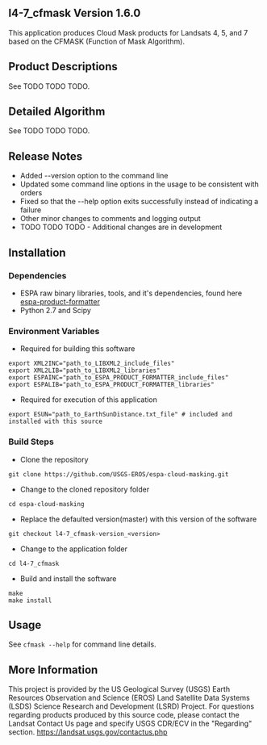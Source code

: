 ## l4-7_cfmask Version 1.6.0

This application produces Cloud Mask products for Landsats 4, 5, and 7 based
on the CFMASK (Function of Mask Algorithm).

## Product Descriptions
See TODO TODO TODO.

## Detailed Algorithm
See TODO TODO TODO.

## Release Notes
* Added --version option to the command line
* Updated some command line options in the usage to be consistent with orders
* Fixed so that the --help option exits successfully instead of indicating a failure
* Other minor changes to comments and logging output
* TODO TODO TODO - Additional changes are in development

## Installation

### Dependencies
* ESPA raw binary libraries, tools, and it's dependencies, found here [espa-product-formatter](https://github.com/USGS-EROS/espa-product-formatter)
* Python 2.7 and Scipy

### Environment Variables
* Required for building this software
```
export XML2INC="path_to_LIBXML2_include_files"
export XML2LIB="path_to_LIBXML2_libraries"
export ESPAINC="path_to_ESPA_PRODUCT_FORMATTER_include_files"
export ESPALIB="path_to_ESPA_PRODUCT_FORMATTER_libraries"
```
* Required for execution of this application
```
export ESUN="path_to_EarthSunDistance.txt_file" # included and installed with this source
```

### Build Steps
* Clone the repository
```
git clone https://github.com/USGS-EROS/espa-cloud-masking.git
```
* Change to the cloned repository folder
```
cd espa-cloud-masking
```
* Replace the defaulted version(master) with this version of the software
```
git checkout l4-7_cfmask-version_<version>
```
* Change to the application folder
```
cd l4-7_cfmask
```
* Build and install the software
```
make
make install
```

## Usage
See `cfmask --help` for command line details.

## More Information
This project is provided by the US Geological Survey (USGS) Earth Resources
Observation and Science (EROS) Land Satellite Data Systems (LSDS) Science
Research and Development (LSRD) Project. For questions regarding products
produced by this source code, please contact the Landsat Contact Us page and
specify USGS CDR/ECV in the "Regarding" section.
https://landsat.usgs.gov/contactus.php 
